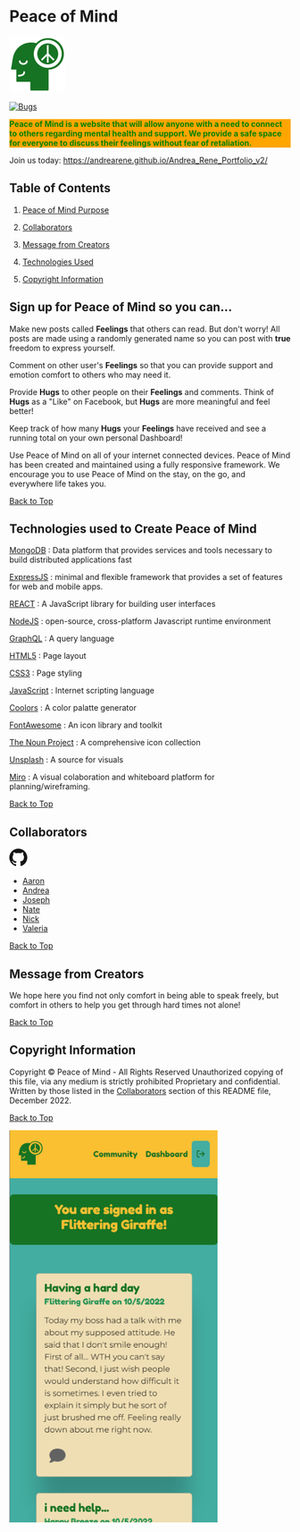# Peace of Mind

![Peace of Mind logo](./assets/pom-logo/forest.png)

  [![Bugs](https://img.shields.io/github/issues/Lawhornmatt/RecipeIO/bug.svg)](https://github.com/AndreaRene/Peace-Of-Mind_V2/issues)

<p style="color:green;background:orange;font-weight:bold">Peace of Mind is a website that will allow anyone with a need to connect to others regarding mental health and support. We provide a safe space for everyone to discuss their feelings without fear of retaliation.</p>

Join us today: https://andrearene.github.io/Andrea_Rene_Portfolio_v2/ 

## Table of Contents

1. [Peace of Mind Purpose](#sign-up-for-peace-of-mind-so-you-can)

2. [Collaborators](#collaborators)

3. [Message from Creators](#message-from-creators)

4. [Technologies Used](#technologies-used-to-create-peace-of-mind)

5. [Copyright Information](#copyright-information)

## Sign up for Peace of Mind so you can...

Make new posts called **Feelings** that others can read.  But don't worry! All posts are made using a randomly generated name so you can post with **true** freedom to express yourself.

Comment on other user's **Feelings** so that you can provide support and emotion comfort to others who may need it.

Provide **Hugs** to other people on their **Feelings** and comments. Think of **Hugs** as a "Like" on Facebook, but **Hugs** are more meaningful and feel better!

Keep track of how many **Hugs** your **Feelings** have received and see a running total on your own personal Dashboard!

Use Peace of Mind on all of your internet connected devices. Peace of Mind has been created and maintained using a fully responsive framework. We encourage you to use Peace of Mind on the stay, on the go, and everywhere life takes you.

[Back to Top](#peace-of-mind)

## Technologies used to Create Peace of Mind

[MongoDB](https://www.mongodb.com/home)
: Data platform that provides services and tools necessary to build distributed applications fast

[ExpressJS](https://expressjs.com/)
: minimal and flexible framework that provides a set of features for web and mobile apps.

[REACT](https://reactjs.org/)
: A JavaScript library for building user interfaces

[NodeJS](https://nodejs.org/en/)
: open-source, cross-platform Javascript runtime environment

[GraphQL](https://graphql.org/)
: A query language

[HTML5](https://developer.mozilla.org/en-US/docs/Glossary/HTML5)
: Page layout

[CSS3](https://developer.mozilla.org/en-US/docs/Web/CSS)
: Page styling

[JavaScript](https://developer.mozilla.org/en-US/docs/Web/JavaScript)
: Internet scripting language

[Coolors](https://coolors.co/)
: A color palatte generator

[FontAwesome](https://fontawesome.com/)
: An icon library and toolkit

[The Noun Project](https://thenounproject.com/)
: A comprehensive icon collection

[Unsplash](https://unsplash.com/)
: A source for visuals

[Miro](https://miro.com/)
: A visual colaboration and whiteboard platform for planning/wireframing.

[Back to Top](#peace-of-mind)

## Collaborators

![GitHub Logo](./assets/pom-logo/GitHub-Mark-32px.png)

- [Aaron](https://github.com/nofutofu)
- [Andrea](https://github.com/AndreaRene)
- [Joseph](https://github.com/josephpicardat)
- [Nate](https://github.com/natenaranjo)
- [Nick](https://github.com/RelentlessNC)
- [Valeria](https://github.com/ValPal1320)

[Back to Top](#peace-of-mind)

## Message from Creators

We hope here you find not only comfort in being able to speak freely, but comfort in others to help you get through hard times not alone!

[Back to Top](#peace-of-mind)

## Copyright Information

Copyright &#xA9; Peace of Mind - All Rights Reserved
Unauthorized copying of this file, via any medium is strictly prohibited
Proprietary and confidential.
Written by those listed in the [Collaborators](#collaborators) section of this README file, December 2022.

[Back to Top](#peace-of-mind)

![peace of mind app](/assets/images/pom_app_screenshot.PNG 'peace of mind app') 